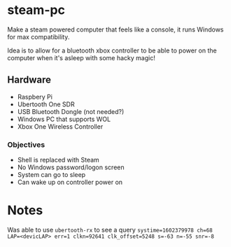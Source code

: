 # steam-pc
Make a steam powered computer that feels like a console, it runs Windows for max compatibility.

Idea is to allow for a bluetooth xbox controller to be able to power on the computer when it's asleep with some hacky magic!

## Hardware
- Raspbery Pi
- Ubertooth One SDR
- USB Bluetooth Dongle (not needed?)
- Windows PC that supports WOL
- Xbox One Wireless Controller


### Objectives
- Shell is replaced with Steam
- No Windows password/logon screen
- System can go to sleep
- Can wake up on controller power on


# Notes
Was able to use `ubertooth-rx` to see a query
`systime=1602379978 ch=68 LAP=<devicLAP> err=1 clkn=92641 clk_offset=5248 s=-63 n=-55 snr=-8`
